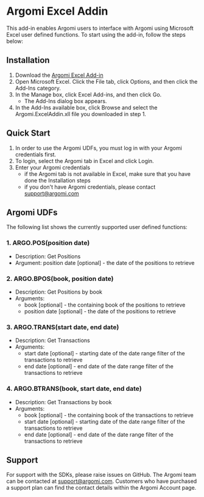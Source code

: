 # Argomi Excel Addin
This add-in enables Argomi users to interface with Argomi using Microsoft Excel user defined functions. To start using the add-in, follow the steps below:

## Installation
1. Download the [Argomi Excel Add-in](https://github.com/amaas-fintech/amaas-core-sdk-excel/blob/master/Distribution/Argomi.ExcelAddIn-packed.xll)
2. Open Microsoft Excel. Click the File tab, click Options, and then click the Add-Ins category.
3. In the Manage box, click Excel Add-ins, and then click Go.
    - The Add-Ins dialog box appears.
4. In the Add-Ins available box, click Browse and select the Argomi.ExcelAddin.xll file you downloaded in step 1.

## Quick Start
1. In order to use the Argomi UDFs, you must log in with your Argomi credentials first.
2. To login, select the Argomi tab in Excel and click Login.
3. Enter your Argomi credentials
    - if the Argomi tab is not available in Excel, make sure that you have done the Installation steps
    - if you don't have Argomi credentials, please contact support@argomi.com

## Argomi UDFs
The following list shows the currently supported user defined functions:

### 1. ARGO.POS(position date)
* Description: Get Positions
* Argument: position date [optional] - the date of the positions to retrieve

### 2. ARGO.BPOS(book, position date)
* Description: Get Positions by book
* Arguments: 
    + book [optional] - the containing book of the positions to retrieve
    + position date [optional] - the date of the positions to retrieve        
    
### 3. ARGO.TRANS(start date, end date)
* Description: Get Transactions
* Arguments:
    + start date [optional] - starting date of the date range filter of the transactions to retrieve
    + end date [optional] - end date of the date range filter of the transactions to retrieve

### 4. ARGO.BTRANS(book, start date, end date)
* Description: Get Transactions by book
* Arguments:
    + book [optional] - the containing book of the transactions to retrieve
    + start date [optional] - starting date of the date range filter of the transactions to retrieve
    + end date [optional] - end date of the date range filter of the transactions to retrieve


## Support
For support with the SDKs, please raise issues on GitHub. The Argomi team can be contacted at support@argomi.com. Customers who have purchased a support plan can find the contact details within the Argomi Account page.
